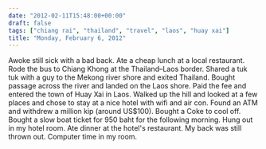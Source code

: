 ```yaml
---
date: "2012-02-11T15:48:00+00:00"
draft: false
tags: ["chiang rai", "thailand", "travel", "laos", "huay xai"]
title: "Monday, February 6, 2012"
---
```

Awoke still sick with a bad back. Ate a cheap lunch at a local restaurant. Rode the bus to Chiang Khong at the Thailand–Laos border. Shared a tuk tuk with a guy to the Mekong river shore and exited Thailand. Bought passage across the river and landed on the Laos shore. Paid the fee and entered the town of Huay Xai in Laos. Walked up the hill and looked at a few places and chose to stay at a nice hotel with wifi and air con. Found an ATM and withdrew a million kip (around US$100). Bought a Coke to cool off. Bought a slow boat ticket for 950 baht for the following morning. Hung out in my hotel room. Ate dinner at the hotel's restaurant. My back was still thrown out. Computer time in my room.
